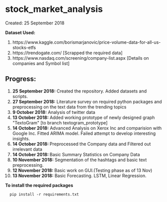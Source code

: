 # stock_market_analysis

Created: 25 September 2018

<b>Dataset Used:</b>
<ol>
  <li>https://www.kaggle.com/borismarjanovic/price-volume-data-for-all-us-stocks-etfs</li>
  <li>https://trendogate.com/     [Scrapped the required data] </li>
  <li>https://www.nasdaq.com/screening/company-list.aspx         [Details on companies and Symbol list]</li>
</ol>

<h2>Progress:</h2>
<ol>
  <li> <b>25 September 2018:</b> Created the repository. Added datasets and scripts. </li>
  <li><b>27 September 2018:</b> Literature survey on required python packages and preprocessing on the text data from the trending topics</li>
  <li><b>9 October 2018:</b> Analysis of twitter data</li>
  <li><b>13 October 2018:</b> Added working prototype of newly designed graph "TextoGram" [to branch textogram_prototype]</li>
  <li><b>14 October 2018:</b> Advanced Analysis on Xerox Inc and comparision with Google Inc. Fitted ARIMA model. Failed attempt to develop interesting insights.</li>
  <li><b>14 October 2018: </b> Preprocessed the Company data and Filtered out irrelevant data</li>
  <li><b>14 October 2018: </b> Basic Summary Statistics on Company Data</li>
  <li><b>10 November 2018:</b> Segmentation of the hashtags and basic text preprocessing.</li>
  <li><b>12 November 2018: </b> Basic work on GUI.(Testing phase as of 13 Nov)</li>
  <li><b>13 November 2018:</b> Basic Forecasting. LSTM, Linear Regression.</li>
</ol>
  
  

<b>To install the required packages</b>
```
  pip install -r requirements.txt
```


